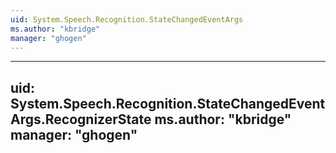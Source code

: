 ```yaml
---
uid: System.Speech.Recognition.StateChangedEventArgs
ms.author: "kbridge"
manager: "ghogen"
---
```


---
uid: System.Speech.Recognition.StateChangedEventArgs.RecognizerState
ms.author: "kbridge"
manager: "ghogen"
---

